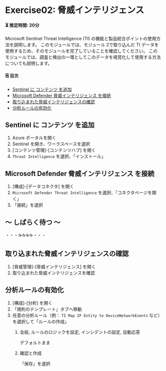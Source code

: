 # Exercise02: 脅威インテリジェンス

#### ⏳ 推定時間: 20分

Microsoft Sentinel Threat Intelligence (TI) の機能と製品統合ポイントの使用方法を説明します。
このモジュールでは、モジュール 2で取り込んだ TI データを使用するため、そのモジュールを完了していることを確認してください。
このモジュールでは、調査と検出の一環としてこのデータを視覚化して使用する方法についても説明します。

#### 🗒️ 目次

- [Sentinel に コンテンツ を追加](#sentinel-に-コンテンツ-を追加)
- [Microsoft Defender 脅威インテリジェンス を接続](#microsoft-defender-脅威インテリジェンス-を接続)
- [取り込まれた脅威インテリジェンスの確認](#取り込まれた脅威インテリジェンスの確認)
- [分析ルールの有効化](#分析ルールの有効化)


## Sentinel に コンテンツ を追加

1. Azure ポータルを開く
1. Sentinel を開き、ワークスペースを選択
1. [コンテンツ管理]-[コンテンツハブ] を開く
1. `Threat Intelligence` を選択、「インストール」


## Microsoft Defender 脅威インテリジェンス を接続

1. [構成]-[データコネクタ] を開く
1. `Microsoft Defender Threat Intelligence` を選択、「コネクタページを開く」
1. 「接続」を選択


## ～ しばらく待つ ～

・・・☕☕☕☕・・・

## 取り込まれた脅威インテリジェンスの確認

1. [脅威管理]-[脅威インテリジェンス] を開く
1. 取り込まれた脅威インテリジェンスを確認


## 分析ルールの有効化

1. [構成]-[分析] を開く
1. 「規則のテンプレート」タブへ移動
1. 任意の分析ルール（例： `TI Map IP Entity to DeviceNetworkEvents` など）を選択して「ルールの作成」
    1. 全般, ルールのロジックを設定, インシデントの設定, 自動応答

        デフォルトまま

    1. 確認と作成

        「保存」を選択







